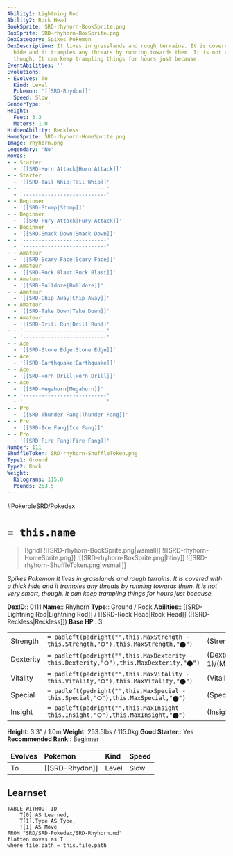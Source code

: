 ```yaml
---
Ability1: Lightning Rod
Ability2: Rock Head
BookSprite: SRD-rhyhorn-BookSprite.png
BoxSprite: SRD-rhyhorn-BoxSprite.png
DexCategory: Spikes Pokemon
DexDescription: It lives in grasslands and rough terrains. It is covered with a thick
  hide and it tramples any threats by running towards them. It is not very smart,
  though. It can keep trampling things for hours just because.
EventAbilities: ''
Evolutions:
- Evolves: To
  Kind: Level
  Pokemon: '[[SRD-Rhydon]]'
  Speed: Slow
GenderType: ''
Height:
  Feet: 3.3
  Meters: 1.0
HiddenAbility: Reckless
HomeSprite: SRD-rhyhorn-HomeSprite.png
Image: rhyhorn.png
Legendary: 'No'
Moves:
- - Starter
  - '[[SRD-Horn Attack|Horn Attack]]'
- - Starter
  - '[[SRD-Tail Whip|Tail Whip]]'
- - '---------------------------'
  - '---------------------------'
- - Beginner
  - '[[SRD-Stomp|Stomp]]'
- - Beginner
  - '[[SRD-Fury Attack|Fury Attack]]'
- - Beginner
  - '[[SRD-Smack Down|Smack Down]]'
- - '---------------------------'
  - '---------------------------'
- - Amateur
  - '[[SRD-Scary Face|Scary Face]]'
- - Amateur
  - '[[SRD-Rock Blast|Rock Blast]]'
- - Amateur
  - '[[SRD-Bulldoze|Bulldoze]]'
- - Amateur
  - '[[SRD-Chip Away|Chip Away]]'
- - Amateur
  - '[[SRD-Take Down|Take Down]]'
- - Amateur
  - '[[SRD-Drill Run|Drill Run]]'
- - '---------------------------'
  - '---------------------------'
- - Ace
  - '[[SRD-Stone Edge|Stone Edge]]'
- - Ace
  - '[[SRD-Earthquake|Earthquake]]'
- - Ace
  - '[[SRD-Horn Drill|Horn Drill]]'
- - Ace
  - '[[SRD-Megahorn|Megahorn]]'
- - '---------------------------'
  - '---------------------------'
- - Pro
  - '[[SRD-Thunder Fang|Thunder Fang]]'
- - Pro
  - '[[SRD-Ice Fang|Ice Fang]]'
- - Pro
  - '[[SRD-Fire Fang|Fire Fang]]'
Number: 111
ShuffleToken: SRD-rhyhorn-ShuffleToken.png
Type1: Ground
Type2: Rock
Weight:
  Kilograms: 115.0
  Pounds: 253.5
---
```


#PokeroleSRD/Pokedex

# `= this.name`

> [!grid]
> ![[SRD-rhyhorn-BookSprite.png|wsmall]]
> ![[SRD-rhyhorn-HomeSprite.png]]
> ![[SRD-rhyhorn-BoxSprite.png|htiny]]
> ![[SRD-rhyhorn-ShuffleToken.png|wsmall]]


*Spikes Pokemon*
*It lives in grasslands and rough terrains. It is covered with a thick hide and it tramples any threats by running towards them. It is not very smart, though. It can keep trampling things for hours just because.*

**DexID**:: 0111
**Name**:: Rhyhorn
**Type**:: Ground / Rock
**Abilities**:: [[SRD-Lightning Rod|Lightning Rod]] / [[SRD-Rock Head|Rock Head]] ([[SRD-Reckless|Reckless]])
**Base HP**:: 3

|           |                                                                                        |                                          |
| --------- | -------------------------------------------------------------------------------------- | ---------------------------------------- |
| Strength  | `= padleft(padright("",this.MaxStrength - this.Strength,"⭘"),this.MaxStrength,"⬤")`    | (Strength::2)/(MaxStrength::5)   |
| Dexterity | `= padleft(padright("",this.MaxDexterity - this.Dexterity,"⭘"),this.MaxDexterity,"⬤")` | (Dexterity:: 1)/(MaxDexterity::3) |
| Vitality  | `= padleft(padright("",this.MaxVitality - this.Vitality,"⭘"),this.MaxVitality,"⬤")`    | (Vitality::3)/(MaxVitality::6)   |
| Special   | `= padleft(padright("",this.MaxSpecial - this.Special,"⭘"),this.MaxSpecial,"⬤")`       | (Special::1)/(MaxSpecial::3)     |
| Insight   | `= padleft(padright("",this.MaxInsight - this.Insight,"⭘"),this.MaxInsight,"⬤")`       | (Insight::1)/(MaxInsight::3)     |

**Height**: 3'3" / 1.0m
**Weight**: 253.5lbs / 115.0kg
**Good Starter**:: Yes
**Recommended Rank**:: Beginner

| Evolves   | Pokemon        | Kind   | Speed   |
|:----------|:---------------|:-------|:--------|
| To        | [[SRD-Rhydon]] | Level  | Slow    |

## Learnset

```dataview
TABLE WITHOUT ID
    T[0] AS Learned,
    T[1].Type AS Type,
    T[1] AS Move
FROM "SRD/SRD-Pokedex/SRD-Rhyhorn.md"
flatten moves as T
where file.path = this.file.path
```
